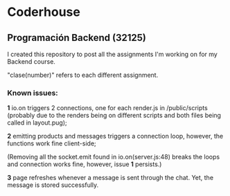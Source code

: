 # Coderhouse
## Programación Backend (32125)

I created this repository to post all the assignments I'm working on for my Backend course.

"clase(number)" refers to each different assignment.

### Known issues:

**1** io.on triggers 2 connections, one for each render.js in /public/scripts (probably due to the renders being on different scripts and both files being called in layout.pug);

**2** emitting products and messages triggers a connection loop, however, the functions work fine client-side;

(Removing all the socket.emit found in io.on(server.js:48) breaks the loops and connection works fine, however, issue **1** persists.)

**3** page refreshes whenever a message is sent through the chat. Yet, the message is stored successfully.
